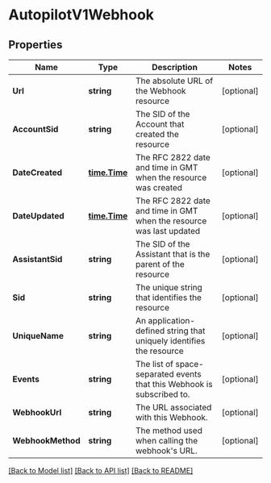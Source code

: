 # AutopilotV1Webhook

## Properties

Name | Type | Description | Notes
------------ | ------------- | ------------- | -------------
**Url** | **string** | The absolute URL of the Webhook resource |[optional] 
**AccountSid** | **string** | The SID of the Account that created the resource |[optional] 
**DateCreated** | [**time.Time**](time.Time.md) | The RFC 2822 date and time in GMT when the resource was created |[optional] 
**DateUpdated** | [**time.Time**](time.Time.md) | The RFC 2822 date and time in GMT when the resource was last updated |[optional] 
**AssistantSid** | **string** | The SID of the Assistant that is the parent of the resource |[optional] 
**Sid** | **string** | The unique string that identifies the resource |[optional] 
**UniqueName** | **string** | An application-defined string that uniquely identifies the resource |[optional] 
**Events** | **string** | The list of space-separated events that this Webhook is subscribed to. |[optional] 
**WebhookUrl** | **string** | The URL associated with this Webhook. |[optional] 
**WebhookMethod** | **string** | The method used when calling the webhook's URL. |[optional] 

[[Back to Model list]](../README.md#documentation-for-models) [[Back to API list]](../README.md#documentation-for-api-endpoints) [[Back to README]](../README.md)


